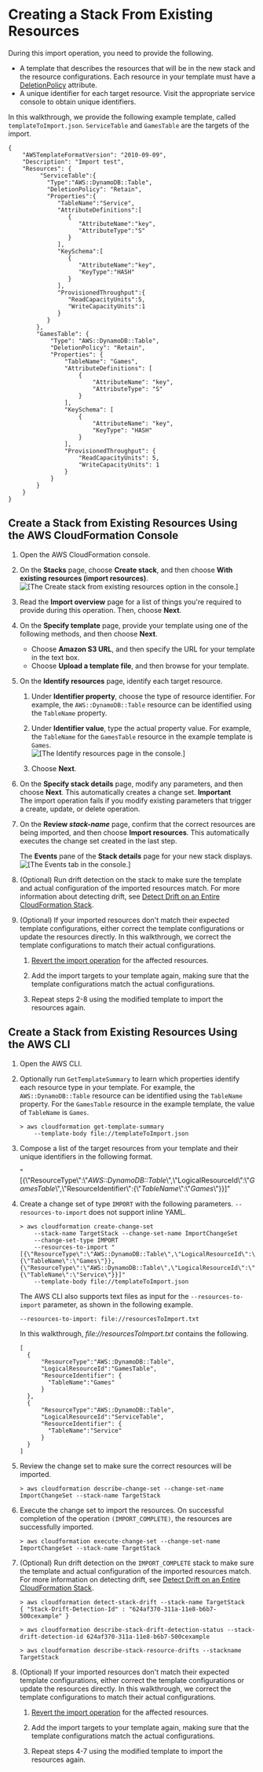 # Creating a Stack From Existing Resources<a name="resource-import-new-stack"></a>

During this import operation, you need to provide the following\.
+ A template that describes the resources that will be in the new stack and the resource configurations\. Each resource in your template must have a [DeletionPolicy](https://docs.aws.amazon.com/AWSCloudFormation/latest/UserGuide/aws-attribute-deletionpolicy.html) attribute\.
+ A unique identifier for each target resource\. Visit the appropriate service console to obtain unique identifiers\.

In this walkthrough, we provide the following example template, called `templateToImport.json`\. `ServiceTable` and `GamesTable` are the targets of the import\.

```
{
    "AWSTemplateFormatVersion": "2010-09-09",
    "Description": "Import test",
    "Resources": {
         "ServiceTable":{
           "Type":"AWS::DynamoDB::Table",
           "DeletionPolicy": "Retain",
           "Properties":{
              "TableName":"Service",
              "AttributeDefinitions":[
                 {
                    "AttributeName":"key",
                    "AttributeType":"S"
                 }
              ],
              "KeySchema":[
                 {
                    "AttributeName":"key",
                    "KeyType":"HASH"
                 }
              ],
              "ProvisionedThroughput":{
                 "ReadCapacityUnits":5,
                 "WriteCapacityUnits":1
              }
           }
        },
        "GamesTable": {
            "Type": "AWS::DynamoDB::Table",
            "DeletionPolicy": "Retain",
            "Properties": {
                "TableName": "Games",
                "AttributeDefinitions": [
                    {
                        "AttributeName": "key",
                        "AttributeType": "S"
                    }
                ],
                "KeySchema": [
                    {
                        "AttributeName": "key",
                        "KeyType": "HASH"
                    }
                ],
                "ProvisionedThroughput": {
                    "ReadCapacityUnits": 5,
                    "WriteCapacityUnits": 1
                }
            }
        }
    }
}
```

## Create a Stack from Existing Resources Using the AWS CloudFormation Console<a name="resource-import-new-stack-console"></a>

1. Open the AWS CloudFormation console\.

1. On the **Stacks** page, choose **Create stack**, and then choose **With existing resources \(import resources\)**\.  
![\[The Create stack from existing resources option in the console.\]](http://docs.aws.amazon.com/AWSCloudFormation/latest/UserGuide/images/create-stack-with-existing-resources.png)

1. Read the **Import overview** page for a list of things you're required to provide during this operation\. Then, choose **Next**\.

1. On the **Specify template** page, provide your template using one of the following methods, and then choose **Next**\.
   + Choose **Amazon S3 URL**, and then specify the URL for your template in the text box\.
   + Choose **Upload a template file**, and then browse for your template\.

1. On the **Identify resources** page, identify each target resource\.

   1. Under **Identifier property**, choose the type of resource identifier\. For example, the `AWS::DynamoDB::Table` resource can be identified using the `TableName` property\.

   1. Under **Identifier value**, type the actual property value\. For example, the `TableName` for the `GamesTable` resource in the example template is `Games`\.  
![\[The Identify resources page in the console.\]](http://docs.aws.amazon.com/AWSCloudFormation/latest/UserGuide/images/resources-to-import-identifiers.png)

   1. Choose **Next**\.

1. On the **Specify stack details** page, modify any parameters, and then choose **Next**\. This automatically creates a change set\.
**Important**  
The import operation fails if you modify existing parameters that trigger a create, update, or delete operation\.

1. On the **Review *stack\-name*** page, confirm that the correct resources are being imported, and then choose **Import resources**\. This automatically executes the change set created in the last step\.

   The **Events** pane of the **Stack details** page for your new stack displays\.  
![\[The Events tab in the console.\]](http://docs.aws.amazon.com/AWSCloudFormation/latest/UserGuide/images/import-events.png)

1. \(Optional\) Run drift detection on the stack to make sure the template and actual configuration of the imported resources match\. For more information about detecting drift, see [Detect Drift on an Entire CloudFormation Stack](https://docs.aws.amazon.com/AWSCloudFormation/latest/UserGuide/detect-drift-stack.html)\. 

1. \(Optional\) If your imported resources don't match their expected template configurations, either correct the template configurations or update the resources directly\. In this walkthrough, we correct the template configurations to match their actual configurations\.

   1. [Revert the import operation](resource-import-revert.md#resource-import-revert-console) for the affected resources\.

   1. Add the import targets to your template again, making sure that the template configurations match the actual configurations\.

   1. Repeat steps 2\-8 using the modified template to import the resources again\.

## Create a Stack from Existing Resources Using the AWS CLI<a name="resource-import-new-stack-cli"></a>

1. Open the AWS CLI\.

1. Optionally run `GetTemplateSummary` to learn which properties identify each resource type in your template\. For example, the `AWS::DynamoDB::Table` resource can be identified using the `TableName` property\. For the `GamesTable` resource in the example template, the value of `TableName` is `Games`\.

   ```
   > aws cloudformation get-template-summary
       --template-body file://templateToImport.json
   ```

1. Compose a list of the target resources from your template and their unique identifiers in the following format\.

   "\[\{\\"ResourceType\\":\\"*AWS::DynamoDB::Table*\\",\\"LogicalResourceId\\":\\"*GamesTable*\\",\\"ResourceIdentifier\\":\{\\"*TableName*\\":\\"*Games*\\"\}\}\]"

1. Create a change set of type `IMPORT` with the following parameters\. `--resources-to-import` does not support inline YAML\.

   ```
   > aws cloudformation create-change-set
       --stack-name TargetStack --change-set-name ImportChangeSet
       --change-set-type IMPORT
       --resources-to-import "[{\"ResourceType\":\"AWS::DynamoDB::Table\",\"LogicalResourceId\":\"GamesTable\",\"ResourceIdentifier\":{\"TableName\":\"Games\"}},{\"ResourceType\":\"AWS::DynamoDB::Table\",\"LogicalResourceId\":\"ServiceTable\",\"ResourceIdentifier\":{\"TableName\":\"Service\"}}]"
       --template-body file://templateToImport.json
   ```

   The AWS CLI also supports text files as input for the `--resources-to-import` parameter, as shown in the following example\.

   ```
   --resources-to-import: file://resourcesToImport.txt
   ```

   In this walkthrough, *file://resourcesToImport\.txt* contains the following\.

   ```
   [
     {
         "ResourceType":"AWS::DynamoDB::Table",
         "LogicalResourceId":"GamesTable",
         "ResourceIdentifier": {
           "TableName":"Games"
         }
     },
     {
         "ResourceType":"AWS::DynamoDB::Table",
         "LogicalResourceId":"ServiceTable",
         "ResourceIdentifier": {
           "TableName":"Service"
         }
     }
   ]
   ```

1. Review the change set to make sure the correct resources will be imported\.

   ```
   > aws cloudformation describe-change-set --change-set-name ImportChangeSet --stack-name TargetStack
   ```

1. Execute the change set to import the resources\. On successful completion of the operation `(IMPORT_COMPLETE)`, the resources are successfully imported\.

   ```
   > aws cloudformation execute-change-set --change-set-name ImportChangeSet --stack-name TargetStack
   ```

1. \(Optional\) Run drift detection on the `IMPORT_COMPLETE` stack to make sure the template and actual configuration of the imported resources match\. For more information on detecting drift, see [Detect Drift on an Entire CloudFormation Stack](https://docs.aws.amazon.com/AWSCloudFormation/latest/UserGuide/detect-drift-stack.html)\.

   ```
   > aws cloudformation detect-stack-drift --stack-name TargetStack
   { "Stack-Drift-Detection-Id" : "624af370-311a-11e8-b6b7-500cexample" }
   
   > aws cloudformation describe-stack-drift-detection-status --stack-drift-detection-id 624af370-311a-11e8-b6b7-500cexample
               
   > aws cloudformation describe-stack-resource-drifts --stackname TargetStack
   ```

1. \(Optional\) If your imported resources don't match their expected template configurations, either correct the template configurations or update the resources directly\. In this walkthrough, we correct the template configurations to match their actual configurations\.

   1. [Revert the import operation](resource-import-revert.md#resource-import-revert-cli) for the affected resources\.

   1. Add the import targets to your template again, making sure that the template configurations match the actual configurations\.

   1. Repeat steps 4\-7 using the modified template to import the resources again\.